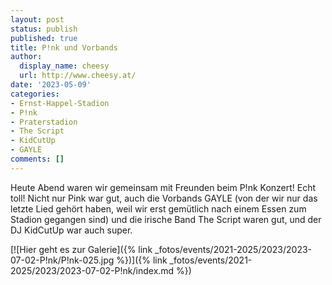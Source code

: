 ```yaml
---
layout: post
status: publish
published: true
title: P!nk und Vorbands
author:
  display_name: cheesy
  url: http://www.cheesy.at/
date: '2023-05-09'
categories:
- Ernst-Happel-Stadion
- P!nk
- Praterstadion
- The Script
- KidCutUp
- GAYLE
comments: []
---
```


Heute Abend waren wir gemeinsam mit Freunden beim P!nk Konzert! Echt toll!
Nicht nur Pink war gut, auch die Vorbands GAYLE (von der wir nur das letzte Lied gehört haben, weil wir erst gemütlich nach einem Essen zum Stadion gegangen sind) und die irische Band The Script waren gut, und der DJ KidCutUp war auch super. 

[![Hier geht es zur Galerie]({% link _fotos/events/2021-2025/2023/2023-07-02-P!nk/P!nk-025.jpg %})]({% link _fotos/events/2021-2025/2023/2023-07-02-P!nk/index.md %})
